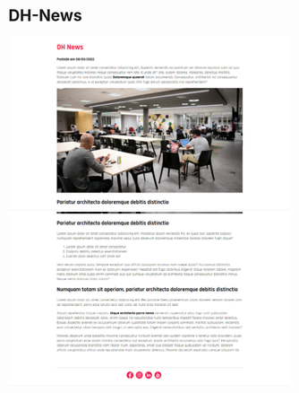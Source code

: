 # DH-News

<div align="center">
  <img src="print/Print 1.png">
</div>

<div align="center">
  <img src="print/Print 2.png">
</div>
